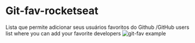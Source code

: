 # Git-fav-rocketseat
 Lista que permite adicionar seus usuários favoritos do Github /GitHub users list where you can add your favorite developers
![git-fav example](https://i.imgur.com/AY5D9QH.png)
